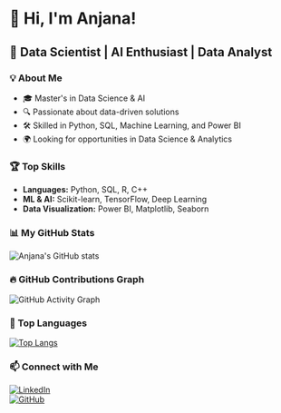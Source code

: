 # 👋 Hi, I'm Anjana!  
## 🌟 Data Scientist | AI Enthusiast | Data Analyst  

### 💡 About Me
- 🎓 Master's in Data Science & AI  
- 🔍 Passionate about data-driven solutions  
- 🛠️ Skilled in Python, SQL, Machine Learning, and Power BI  
- 🌍 Looking for opportunities in Data Science & Analytics

### 🏆 Top Skills  
- **Languages:** Python, SQL, R, C++  
- **ML & AI:** Scikit-learn, TensorFlow, Deep Learning  
- **Data Visualization:** Power BI, Matplotlib, Seaborn  

### 📊 My GitHub Stats  
![Anjana's GitHub stats](https://github-readme-stats.vercel.app/api?username=anjubhat247&show_icons=true&theme=radical) 

### 🔥 GitHub Contributions Graph  
![GitHub Activity Graph](https://github-readme-activity-graph.vercel.app/graph?username=anjubhat247&theme=github-dark)

### 🚀 Top Languages  
[![Top Langs](https://github-readme-stats.vercel.app/api/top-langs/?username=anjubhat247&layout=donut)](https://github.com/anjubhat247/github-readme-stats)




### 📫 Connect with Me  
[![LinkedIn](https://img.shields.io/badge/-LinkedIn-blue?style=flat&logo=linkedin)](https://www.linkedin.com/in/bhatanjana)  
[![GitHub](https://img.shields.io/badge/-GitHub-black?style=flat&logo=github)](https://github.com/anjubhat247)  
